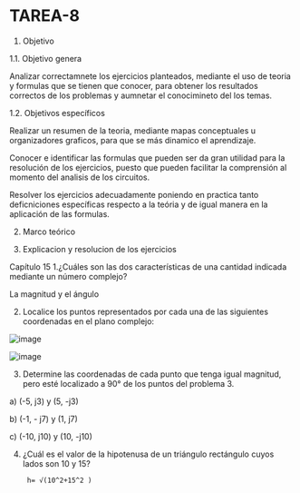 # TAREA-8

1. Objetivo

1.1. Objetivo genera

Analizar correctamnete los ejercicios planteados, mediante el uso de teoria y formulas que se tienen que conocer, para obtener los resultados correctos de los problemas y aumnetar el conocimineto del los temas. 

1.2. Objetivos específicos

Realizar un resumen de la teoria, mediante mapas conceptuales u organizadores graficos, para que se más dinamico el aprendizaje. 

Conocer e identificar las formulas que pueden ser da gran utilidad para la resolución de los ejercicios, puesto que pueden facilitar la comprensión al momento del analisis de los circuitos. 

Resolver los ejercicios adecuadamente poniendo en practica tanto deficniciones específicas respecto a la teória y de igual manera en la aplicación de las formulas. 

2. Marco teórico 

3. Explicacion y resolucion de los ejercicios

Capítulo 15
1.¿Cuáles son las dos características de una cantidad indicada mediante un número complejo?

La magnitud y el ángulo 

2. Localice los puntos representados por cada una de las siguientes coordenadas en el plano complejo:

![image](https://user-images.githubusercontent.com/94153604/154597617-ea5918a0-5bbe-4645-9670-70c53266583c.png)

![image](https://user-images.githubusercontent.com/94153604/154597625-55256eec-1f44-43a2-999e-81629e266eaa.png)

3. Determine las coordenadas de cada punto que tenga igual magnitud, pero esté localizado a 90° de los puntos del problema 3.

a) (-5, j3) y (5, -j3)       

b) (-1, - j7) y (1, j7)

c) (-10, j10) y (10, -j10) 

4. ¿Cuál es el valor de la hipotenusa de un triángulo rectángulo cuyos lados son 10 y 15?

        h= √(10^2+15^2 )
